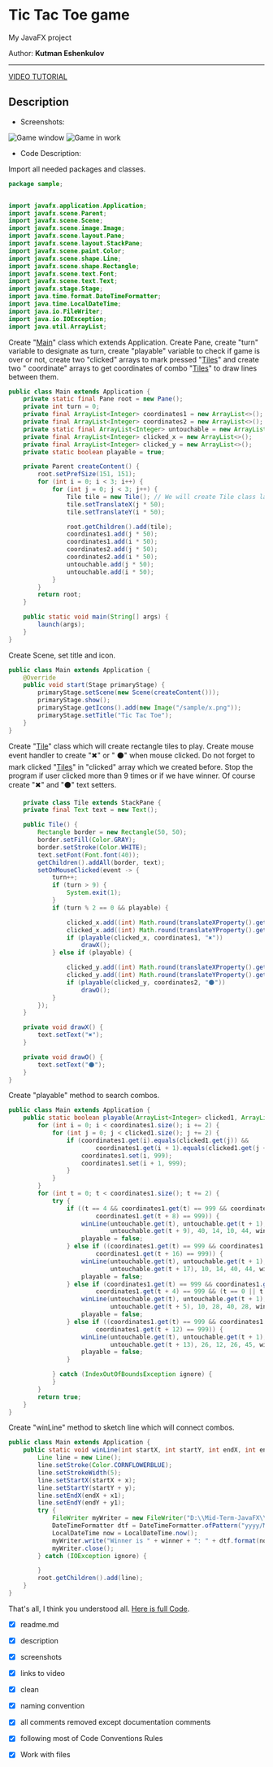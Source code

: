 # Tic Tac Toe game

My JavaFX project

Author: **Kutman Eshenkulov**

___
[VIDEO TUTORIAL](https://drive.google.com/file/d/1NVTjV9chOSCabiQnKeDRuMN4pgiSmvI4/view?usp=sharing)

## Description

* Screenshots:

![Game window](https://user-images.githubusercontent.com/73386100/111062011-8dae3380-84d0-11eb-9ee3-af9a84fdeeb6.png)
![Game in work](https://user-images.githubusercontent.com/73386100/111061997-75d6af80-84d0-11eb-9ff5-da9a1ec0d805.png)

* Code Description:

Import all needed packages and classes.

```Java
package sample;


import javafx.application.Application;
import javafx.scene.Parent;
import javafx.scene.Scene;
import javafx.scene.image.Image;
import javafx.scene.layout.Pane;
import javafx.scene.layout.StackPane;
import javafx.scene.paint.Color;
import javafx.scene.shape.Line;
import javafx.scene.shape.Rectangle;
import javafx.scene.text.Font;
import javafx.scene.text.Text;
import javafx.stage.Stage;
import java.time.format.DateTimeFormatter;
import java.time.LocalDateTime;
import java.io.FileWriter;
import java.io.IOException;
import java.util.ArrayList;

```

Create "<ins>Main</ins>" class which extends Application. Create Pane, create "turn" variable to designate as turn,
create "playable"
variable to check if game is over or not, create two "clicked" arrays to mark pressed "<ins>Tiles</ins>" and create
two "
coordinate" arrays to get coordinates of combo "<ins>Tiles</ins>" to draw lines between them.

```Java
public class Main extends Application {
    private static final Pane root = new Pane();
    private int turn = 0;
    private final ArrayList<Integer> coordinates1 = new ArrayList<>();
    private final ArrayList<Integer> coordinates2 = new ArrayList<>();
    private static final ArrayList<Integer> untouchable = new ArrayList<>();
    private final ArrayList<Integer> clicked_x = new ArrayList<>();
    private final ArrayList<Integer> clicked_y = new ArrayList<>();
    private static boolean playable = true;

    private Parent createContent() {
        root.setPrefSize(151, 151);
        for (int i = 0; i < 3; i++) {
            for (int j = 0; j < 3; j++) {
                Tile tile = new Tile(); // We will create Tile class later.
                tile.setTranslateX(j * 50);
                tile.setTranslateY(i * 50);

                root.getChildren().add(tile);
                coordinates1.add(j * 50);
                coordinates1.add(i * 50);
                coordinates2.add(j * 50);
                coordinates2.add(i * 50);
                untouchable.add(j * 50);
                untouchable.add(i * 50);
            }
        }
        return root;
    }

    public static void main(String[] args) {
        launch(args);
    }
}
```

Create Scene, set title and icon.

```Java
public class Main extends Application {
    @Override
    public void start(Stage primaryStage) {
        primaryStage.setScene(new Scene(createContent()));
        primaryStage.show();
        primaryStage.getIcons().add(new Image("/sample/x.png"));
        primaryStage.setTitle("Tic Tac Toe");
    }
}
```

Create "<ins>Tile</ins>" class which will create rectangle tiles to play. Create mouse event handler to create "✖" or "
⚫" when mouse clicked. Do not forget to mark clicked "<ins>Tiles</ins>" in "clicked" array which we created before. Stop
the program if user clicked more than 9 times or if we have winner. Of course create "✖" and "⚫" text setters.

```Java
    private class Tile extends StackPane {
    private final Text text = new Text();

    public Tile() {
        Rectangle border = new Rectangle(50, 50);
        border.setFill(Color.GRAY);
        border.setStroke(Color.WHITE);
        text.setFont(Font.font(40));
        getChildren().addAll(border, text);
        setOnMouseClicked(event -> {
            turn++;
            if (turn > 9) {
                System.exit(1);
            }
            if (turn % 2 == 0 && playable) {

                clicked_x.add((int) Math.round(translateXProperty().getValue()));
                clicked_x.add((int) Math.round(translateYProperty().getValue()));
                if (playable(clicked_x, coordinates1, "✖"))
                    drawX();
            } else if (playable) {

                clicked_y.add((int) Math.round(translateXProperty().getValue()));
                clicked_y.add((int) Math.round(translateYProperty().getValue()));
                if (playable(clicked_y, coordinates2, "⚫"))
                    drawO();
            }
        });
    }

    private void drawX() {
        text.setText("✖");
    }

    private void drawO() {
        text.setText("⚫");
    }
}   
```

Create "playable" method to search combos.

```Java
public class Main extends Application {
    public static boolean playable(ArrayList<Integer> clicked1, ArrayList<Integer> coordinates1, String winner) {
        for (int i = 0; i < coordinates1.size(); i += 2) {
            for (int j = 0; j < clicked1.size(); j += 2) {
                if (coordinates1.get(i).equals(clicked1.get(j)) &&
                        coordinates1.get(i + 1).equals(clicked1.get(j + 1))) {
                    coordinates1.set(i, 999);
                    coordinates1.set(i + 1, 999);
                }
            }
        }
        for (int t = 0; t < coordinates1.size(); t += 2) {
            try {
                if ((t == 4 && coordinates1.get(t) == 999 && coordinates1.get(t + 4) == 999 &&
                        coordinates1.get(t + 8) == 999)) {
                    winLine(untouchable.get(t), untouchable.get(t + 1), untouchable.get(t + 8),
                            untouchable.get(t + 9), 40, 14, 10, 44, winner);
                    playable = false;
                } else if ((coordinates1.get(t) == 999 && coordinates1.get(t + 8) == 999 &&
                        coordinates1.get(t + 16) == 999)) {
                    winLine(untouchable.get(t), untouchable.get(t + 1), untouchable.get(t + 16),
                            untouchable.get(t + 17), 10, 14, 40, 44, winner);
                    playable = false;
                } else if (coordinates1.get(t) == 999 && coordinates1.get(t + 2) == 999 &&
                        coordinates1.get(t + 4) == 999 && (t == 0 || t == 6 || t == 12)) {
                    winLine(untouchable.get(t), untouchable.get(t + 1), untouchable.get(t + 4),
                            untouchable.get(t + 5), 10, 28, 40, 28, winner);
                    playable = false;
                } else if ((coordinates1.get(t) == 999 && coordinates1.get(t + 6) == 999 &&
                        coordinates1.get(t + 12) == 999)) {
                    winLine(untouchable.get(t), untouchable.get(t + 1), untouchable.get(t + 12),
                            untouchable.get(t + 13), 26, 12, 26, 45, winner);
                    playable = false;
                }

            } catch (IndexOutOfBoundsException ignore) {
            }
        }
        return true;
    }
}

```

Create "winLine" method to sketch line which will connect combos.

```Java
public class Main extends Application {
    public static void winLine(int startX, int startY, int endX, int endY, int x, int y, int x1, int y1, String winner) {
        Line line = new Line();
        line.setStroke(Color.CORNFLOWERBLUE);
        line.setStrokeWidth(5);
        line.setStartX(startX + x);
        line.setStartY(startY + y);
        line.setEndX(endX + x1);
        line.setEndY(endY + y1);
        try {
            FileWriter myWriter = new FileWriter("D:\\Mid-Term-JavaFX\\Winner List.txt", true);
            DateTimeFormatter dtf = DateTimeFormatter.ofPattern("yyyy/MM/dd HH:mm:ss");
            LocalDateTime now = LocalDateTime.now();
            myWriter.write("Winner is " + winner + ": " + dtf.format(now) + "\n");
            myWriter.close();
        } catch (IOException ignore) {

        }
        root.getChildren().add(line);
    }
}
```

That's all, I think you understood
all. [Here is full Code](https://github.com/Kutman7/Mid-Term-JavaFX/blob/main/sample/Main.java).
* [x] readme.md
* [x] description
* [x] screenshots
* [x] links to video
* [x] clean
* [x] naming convention
* [x] all comments removed except documentation comments

* [x] following most of Code Conventions Rules
* [x] Work with files
